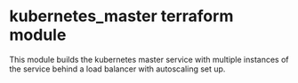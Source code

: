 # kubernetes_master terraform module

This module builds the kubernetes master service with multiple instances of the service behind a load balancer with autoscaling set up.

